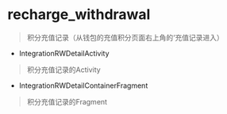 # recharge_withdrawal
> 积分充值记录（从钱包的充值积分页面右上角的‘充值记录进入）

- IntegrationRWDetailActivity
> 积分充值记录的Activity

- IntegrationRWDetailContainerFragment
> 积分充值记录的Fragment